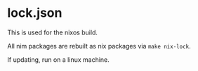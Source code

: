 # lock.json

This is used for the nixos build. 

All nim packages are rebuilt as nix packages via `make nix-lock`.

If updating, run on a linux machine.
